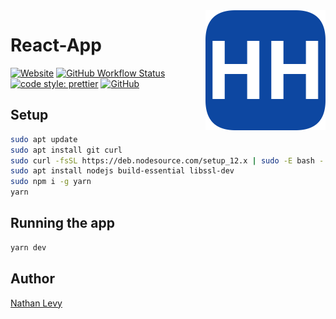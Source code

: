 <!-- markdownlint-disable MD033 MD041 -->

<img src="public/logo192.png" height="192px" align="right"/>

# React-App

[![Website](https://img.shields.io/website?url=https://www.hunterheritagecarpentry.com.au)](https://www.hunterheritagecarpentry.com.au)
[![GitHub Workflow Status](https://img.shields.io/github/workflow/status/NatelevAU/hhc-website/Build)](https://github.com/NatelevAU/hhc-website/actions)
[![code style: prettier](https://img.shields.io/badge/code_style-prettier-ff69b4.svg?label=style)](https://github.com/prettier/prettier)
[![GitHub](https://img.shields.io/github/license/NatelevAU/hhc-website)](https://choosealicense.com/licenses/isc/)

## Setup

```bash
sudo apt update
sudo apt install git curl
sudo curl -fsSL https://deb.nodesource.com/setup_12.x | sudo -E bash -
sudo apt install nodejs build-essential libssl-dev
sudo npm i -g yarn
yarn
```

## Running the app

```bash
yarn dev
```

## Author

[Nathan Levy](https://nathanlevy.com/)
